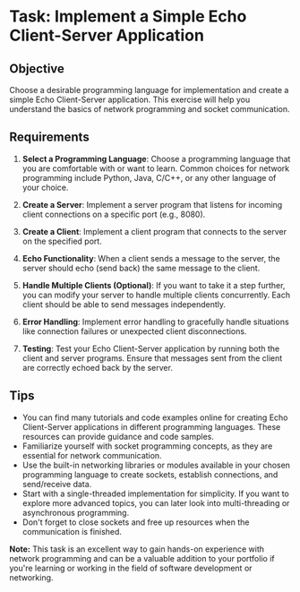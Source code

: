 # Task: Implement a Simple Echo Client-Server Application

## Objective
Choose a desirable programming language for implementation and create a simple Echo Client-Server application. This exercise will help you understand the basics of network programming and socket communication.

## Requirements
1. **Select a Programming Language**: Choose a programming language that you are comfortable with or want to learn. Common choices for network programming include Python, Java, C/C++, or any other language of your choice.

2. **Create a Server**: Implement a server program that listens for incoming client connections on a specific port (e.g., 8080).

3. **Create a Client**: Implement a client program that connects to the server on the specified port.

4. **Echo Functionality**: When a client sends a message to the server, the server should echo (send back) the same message to the client.

5. **Handle Multiple Clients (Optional)**: If you want to take it a step further, you can modify your server to handle multiple clients concurrently. Each client should be able to send messages independently.

6. **Error Handling**: Implement error handling to gracefully handle situations like connection failures or unexpected client disconnections.

7. **Testing**: Test your Echo Client-Server application by running both the client and server programs. Ensure that messages sent from the client are correctly echoed back by the server.

## Tips
- You can find many tutorials and code examples online for creating Echo Client-Server applications in different programming languages. These resources can provide guidance and code samples.
- Familiarize yourself with socket programming concepts, as they are essential for network communication.
- Use the built-in networking libraries or modules available in your chosen programming language to create sockets, establish connections, and send/receive data.
- Start with a single-threaded implementation for simplicity. If you want to explore more advanced topics, you can later look into multi-threading or asynchronous programming.
- Don't forget to close sockets and free up resources when the communication is finished.

**Note:** This task is an excellent way to gain hands-on experience with network programming and can be a valuable addition to your portfolio if you're learning or working in the field of software development or networking.
